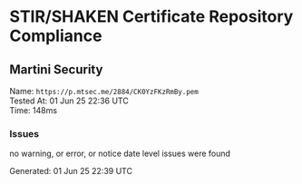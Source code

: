 # STIR/SHAKEN Certificate Repository Compliance

## Martini Security

Name: `https://p.mtsec.me/2884/CK0YzFKzRmBy.pem`\
Tested At: 01 Jun 25 22:36 UTC\
Time: 148ms

### Issues

no warning, or error, or notice date level issues were found

Generated: 01 Jun 25 22:39 UTC